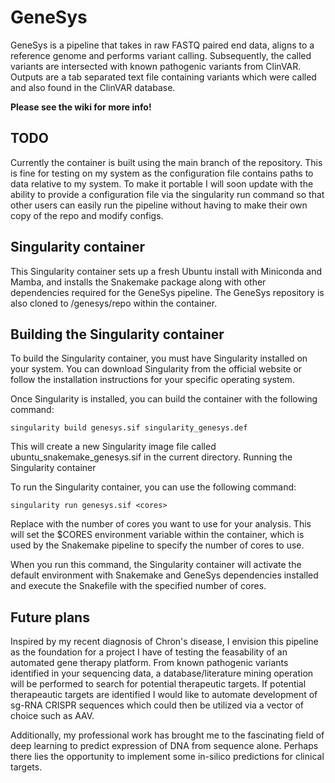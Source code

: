 # GeneSys 

GeneSys is a pipeline that takes in raw FASTQ paired end data, aligns to a reference genome and performs variant calling. Subsequently, the called variants are intersected with known pathogenic variants from ClinVAR. Outputs are a tab separated text file containing variants which were called and also found in the ClinVAR database.

**Please see the wiki for more info!** 


## TODO
Currently the container is built using the main branch of the repository. This is fine for testing on my system as the configuration file contains paths to data relative to my system. To make it portable I will soon update with the ability to provide a configuration file via the singularity run command so that other users can easily run the pipeline without having to make their own copy of the repo and modify configs. 

## Singularity container 

This Singularity container sets up a fresh Ubuntu install with Miniconda and Mamba, and installs the Snakemake package along with other dependencies required for the GeneSys pipeline. The GeneSys repository is also cloned to /genesys/repo within the container.

## Building the Singularity container

To build the Singularity container, you must have Singularity installed on your system. You can download Singularity from the official website or follow the installation instructions for your specific operating system.

Once Singularity is installed, you can build the container with the following command:

`singularity build genesys.sif singularity_genesys.def`

This will create a new Singularity image file called ubuntu_snakemake_genesys.sif in the current directory.
Running the Singularity container

To run the Singularity container, you can use the following command:

`singularity run genesys.sif <cores>` 
 
Replace <cores> with the number of cores you want to use for your analysis. This will set the $CORES environment variable within the container, which is used by the Snakemake pipeline to specify the number of cores to use.

When you run this command, the Singularity container will activate the default environment with Snakemake and GeneSys dependencies installed and execute the Snakefile with the specified number of cores.

## Future plans
Inspired by my recent diagnosis of Chron's disease, I envision this pipeline as the foundation for a project I have of testing the feasability of an automated gene therapy platform. From known pathogenic variants identified in your sequencing data, a database/literature mining operation will be performed to search for potential therapeutic targets. If potential therapeautic targets are identified I would like to automate development of sg-RNA CRISPR sequences which could then be utilized via a vector of choice such as AAV. 

Additionally, my professional work has brought me to the fascinating field of deep learning to predict expression of DNA from sequence alone. Perhaps there lies the opportunity to implement some in-silico predictions for clinical targets.  

